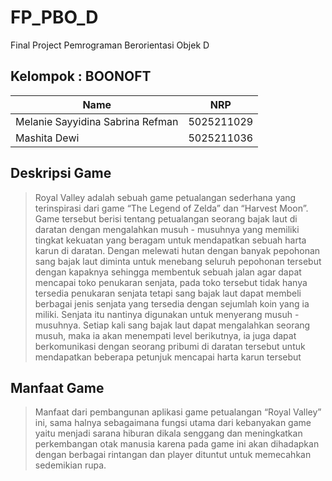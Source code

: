 # FP_PBO_D
Final Project Pemrograman Berorientasi Objek D

## Kelompok : BOONOFT
| Name           | NRP        |
| ---            | ---        |
| Melanie Sayyidina Sabrina Refman | 5025211029 |
| Mashita Dewi   | 5025211036 |

## Deskripsi Game
> Royal Valley adalah sebuah game petualangan sederhana yang terinspirasi dari game “The Legend of Zelda” dan “Harvest Moon”. Game tersebut berisi tentang petualangan seorang bajak laut di daratan dengan mengalahkan musuh - musuhnya yang memiliki tingkat kekuatan yang beragam untuk mendapatkan sebuah harta karun di daratan. Dengan melewati hutan dengan banyak pepohonan sang bajak laut diminta untuk menebang seluruh pepohonan tersebut dengan kapaknya
sehingga membentuk sebuah jalan agar dapat mencapai toko penukaran senjata, pada toko tersebut tidak hanya tersedia penukaran senjata tetapi sang bajak laut dapat membeli berbagai jenis senjata yang tersedia dengan sejumlah koin yang ia miliki. Senjata itu nantinya digunakan untuk menyerang musuh - musuhnya. Setiap
kali sang bajak laut dapat mengalahkan seorang musuh, maka ia akan menempati level berikutnya, ia juga dapat berkomunikasi dengan seorang pribumi di daratan tersebut untuk mendapatkan beberapa petunjuk mencapai harta karun tersebut

## Manfaat Game
> Manfaat dari pembangunan aplikasi game petualangan “Royal Valley” ini, sama halnya sebagaimana fungsi utama dari kebanyakan game yaitu menjadi sarana hiburan dikala senggang dan meningkatkan perkembangan otak manusia karena pada game ini akan dihadapkan dengan berbagai rintangan dan player dituntut untuk memecahkan sedemikian rupa.
